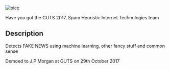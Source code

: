 ![picc](https://github.com/findoslice/fakeNewsDetector/blob/master/app/static/TRUMPISTAN.png "logo")


Have you got the GUTS 2017, Spam Heuristic Internet Technologies team

## Description
Detects FAKE NEWS using machine learning, other fancy stuff and common sense




Demoed to J.P Morgan at GUTS on 29th October 2017

